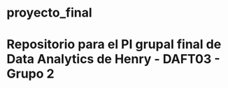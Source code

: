 # proyecto_final 
# Repositorio para el PI grupal final de Data Analytics de Henry - DAFT03 - Grupo 2
